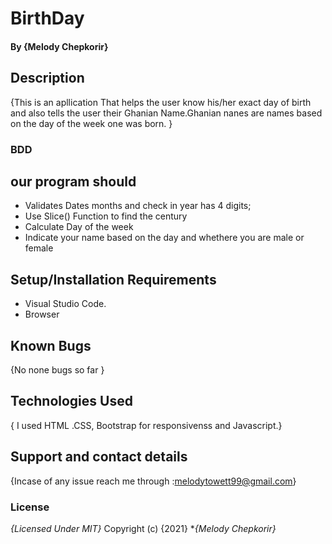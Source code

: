 # BirthDay
#### By **{Melody Chepkorir}**
## Description
{This is an apllication That helps the user know his/her exact day of birth and also tells the user their Ghanian Name.Ghanian nanes are names based on the day of the week one was born. }
### BDD 
## our program should
* Validates Dates months and check in year has 4 digits;
* Use Slice() Function to find the century 
* Calculate Day of the week
* Indicate your name based on the day and whethere you are male or female
## Setup/Installation Requirements
* Visual Studio Code.
* Browser

## Known Bugs
{No none bugs so far }
## Technologies Used
{ I used HTML .CSS, Bootstrap for responsivenss and Javascript.}
## Support and contact details
{Incase of any issue reach me through :melodytowett99@gmail.com}
### License
*{Licensed Under MIT}*
Copyright (c) {2021} **{Melody Chepkorir}*